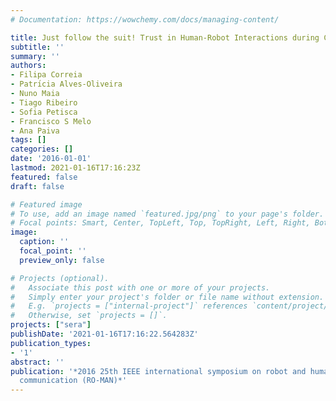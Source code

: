 ```yaml
---
# Documentation: https://wowchemy.com/docs/managing-content/

title: Just follow the suit! Trust in Human-Robot Interactions during Card Game Playing
subtitle: ''
summary: ''
authors:
- Filipa Correia
- Patrı́cia Alves-Oliveira
- Nuno Maia
- Tiago Ribeiro
- Sofia Petisca
- Francisco S Melo
- Ana Paiva
tags: []
categories: []
date: '2016-01-01'
lastmod: 2021-01-16T17:16:23Z
featured: false
draft: false

# Featured image
# To use, add an image named `featured.jpg/png` to your page's folder.
# Focal points: Smart, Center, TopLeft, Top, TopRight, Left, Right, BottomLeft, Bottom, BottomRight.
image:
  caption: ''
  focal_point: ''
  preview_only: false

# Projects (optional).
#   Associate this post with one or more of your projects.
#   Simply enter your project's folder or file name without extension.
#   E.g. `projects = ["internal-project"]` references `content/project/deep-learning/index.md`.
#   Otherwise, set `projects = []`.
projects: ["sera"]
publishDate: '2021-01-16T17:16:22.564283Z'
publication_types:
- '1'
abstract: ''
publication: '*2016 25th IEEE international symposium on robot and human interactive
  communication (RO-MAN)*'
---
```

